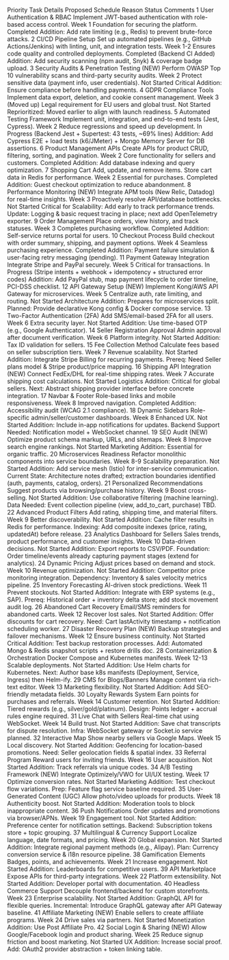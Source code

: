Priority
Task
Details
Proposed Schedule
Reason
Status
Comments
1
User Authentication & RBAC
Implement JWT-based authentication with role-based access control.
Week 1
Foundation for securing the platform.
Completed
Addition: Add rate limiting (e.g., Redis) to prevent brute-force attacks.
2
CI/CD Pipeline Setup
Set up automated pipelines (e.g., GitHub Actions/Jenkins) with linting, unit, and integration tests.
Week 1-2
Ensures code quality and controlled deployments.
Completed (Backend CI Added)
Addition: Add security scanning (npm audit, Snyk) & coverage badge upload.
3
Security Audits & Penetration Testing (NEW)
Perform OWASP Top 10 vulnerability scans and third-party security audits.
Week 2
Protect sensitive data (payment info, user credentials).
Not Started
Critical Addition: Ensure compliance before handling payments.
4
GDPR Compliance Tools
Implement data export, deletion, and cookie consent management.
Week 3 (Moved up)
Legal requirement for EU users and global trust.
Not Started
Reprioritized: Moved earlier to align with launch readiness.
5
Automated Testing Framework
Implement unit, integration, and end-to-end tests (Jest, Cypress).
Week 2
Reduce regressions and speed up development.
In Progress (Backend Jest + Supertest: 43 tests, ~69% lines)
Addition: Add Cypress E2E + load tests (k6/JMeter) + Mongo Memory Server for DB assertions.
6
Product Management APIs
Create APIs for product CRUD, filtering, sorting, and pagination.
Week 2
Core functionality for sellers and customers.
Completed
Addition: Add database indexing and query optimization.
7
Shopping Cart
Add, update, and remove items. Store cart data in Redis for performance.
Week 2
Essential for purchases.
Completed
Addition: Guest checkout optimization to reduce abandonment.
8
Performance Monitoring (NEW)
Integrate APM tools (New Relic, Datadog) for real-time insights.
Week 3
Proactively resolve API/database bottlenecks.
Not Started
Critical for Scalability: Add early to track performance trends.
Update: Logging & basic request tracing in place; next add OpenTelemetry exporter.
9
Order Management
Place orders, view history, and track statuses.
Week 3
Completes purchasing workflow.
Completed
Addition: Self-service returns portal for users.
10
Checkout Process
Build checkout with order summary, shipping, and payment options.
Week 4
Seamless purchasing experience.
Completed
Addition: Payment failure simulation & user-facing retry messaging (pending).
11
Payment Gateway Integration
Integrate Stripe and PayPal securely.
Week 5
Critical for transactions.
In Progress (Stripe intents + webhook + idempotency + structured error codes)
Addition: Add PayPal stub, map payment lifecycle to order timeline, PCI-DSS checklist.
12
API Gateway Setup (NEW)
Implement Kong/AWS API Gateway for microservices.
Week 5
Centralize auth, rate limiting, and routing.
Not Started
Architecture Addition: Prepares for microservices split.
Planned: Provide declarative Kong config & Docker compose service.
13
Two-Factor Authentication (2FA)
Add SMS/email-based 2FA for all users.
Week 6
Extra security layer.
Not Started
Addition: Use time-based OTP (e.g., Google Authenticator).
14
Seller Registration Approval
Admin approval after document verification.
Week 6
Platform integrity.
Not Started
Addition: Tax ID validation for sellers.
15
Fee Collection Method
Calculate fees based on seller subscription tiers.
Week 7
Revenue scalability.
Not Started
Addition: Integrate Stripe Billing for recurring payments.
Prereq: Need Seller plans model & Stripe product/price mapping.
16
Shipping API Integration (NEW)
Connect FedEx/DHL for real-time shipping rates.
Week 7
Accurate shipping cost calculations.
Not Started
Logistics Addition: Critical for global sellers.
Next: Abstract shipping provider interface before concrete integration.
17
Navbar & Footer
Role-based links and mobile responsiveness.
Week 8
Improved navigation.
Completed
Addition: Accessibility audit (WCAG 2.1 compliance).
18
Dynamic Sidebars
Role-specific admin/seller/customer dashboards.
Week 8
Enhanced UX.
Not Started
Addition: Include in-app notifications for updates.
Backend Support Needed: Notification model + WebSocket channel.
19
SEO Audit (NEW)
Optimize product schema markup, URLs, and sitemaps.
Week 8
Improve search engine rankings.
Not Started
Marketing Addition: Essential for organic traffic.
20
Microservices Readiness
Refactor monolithic components into service boundaries.
Week 8-9
Scalability preparation.
Not Started
Addition: Add service mesh (Istio) for inter-service communication.
Current State: Architecture notes drafted; extraction boundaries identified (auth, payments, catalog, orders).
21
Personalized Recommendations
Suggest products via browsing/purchase history.
Week 9
Boost cross-selling.
Not Started
Addition: Use collaborative filtering (machine learning).
Data Needed: Event collection pipeline (view, add_to_cart, purchase) TBD.
22
Advanced Product Filters
Add rating, shipping time, and material filters.
Week 9
Better discoverability.
Not Started
Addition: Cache filter results in Redis for performance.
Indexing: Add composite indexes (price, rating, updatedAt) before release.
23
Analytics Dashboard for Sellers
Sales trends, product performance, and customer insights.
Week 10
Data-driven decisions.
Not Started
Addition: Export reports to CSV/PDF.
Foundation: Order timeline/events already capturing payment stages (extend for analytics).
24
Dynamic Pricing
Adjust prices based on demand and stock.
Week 10
Revenue optimization.
Not Started
Addition: Competitor price monitoring integration.
Dependency: Inventory & sales velocity metrics pipeline.
25
Inventory Forecasting
AI-driven stock predictions.
Week 11
Prevent stockouts.
Not Started
Addition: Integrate with ERP systems (e.g., SAP).
Prereq: Historical order + inventory delta store; add stock movement audit log.
26
Abandoned Cart Recovery
Email/SMS reminders for abandoned carts.
Week 12
Recover lost sales.
Not Started
Addition: Offer discounts for cart recovery.
Need: Cart lastActivity timestamp + notification scheduling worker.
27
Disaster Recovery Plan (NEW)
Backup strategies and failover mechanisms.
Week 12
Ensure business continuity.
Not Started
Critical Addition: Test backup restoration processes.
Add: Automated Mongo & Redis snapshot scripts + restore drills doc.
28
Containerization & Orchestration
Docker Compose and Kubernetes manifests.
Week 12-13
Scalable deployments.
Not Started
Addition: Use Helm charts for Kubernetes.
Next: Author base k8s manifests (Deployment, Service, Ingress) then Helm-ify.
29
CMS for Blogs/Banners
Manage content via rich-text editor.
Week 13
Marketing flexibility.
Not Started
Addition: Add SEO-friendly metadata fields.
30
Loyalty Rewards System
Earn points for purchases and referrals.
Week 14
Customer retention.
Not Started
Addition: Tiered rewards (e.g., silver/gold/platinum).
Design: Points ledger + accrual rules engine required.
31
Live Chat with Sellers
Real-time chat using WebSocket.
Week 14
Build trust.
Not Started
Addition: Save chat transcripts for dispute resolution.
Infra: WebSocket gateway or Socket.io service planned.
32
Interactive Map
Show nearby sellers via Google Maps.
Week 15
Local discovery.
Not Started
Addition: Geofencing for location-based promotions.
Need: Seller geolocation fields & spatial index.
33
Referral Program
Reward users for inviting friends.
Week 16
User acquisition.
Not Started
Addition: Track referrals via unique codes.
34
A/B Testing Framework (NEW)
Integrate Optimizely/VWO for UI/UX testing.
Week 17
Optimize conversion rates.
Not Started
Marketing Addition: Test checkout flow variations.
Prep: Feature flag service baseline required.
35
User-Generated Content (UGC)
Allow photo/video uploads for products.
Week 18
Authenticity boost.
Not Started
Addition: Moderation tools to block inappropriate content.
36
Push Notifications
Order updates and promotions via browser/APNs.
Week 19
Engagement tool.
Not Started
Addition: Preference center for notification settings.
Backend: Subscription tokens store + topic grouping.
37
Multilingual & Currency Support
Localize language, date formats, and pricing.
Week 20
Global expansion.
Not Started
Addition: Integrate regional payment methods (e.g., Alipay).
Plan: Currency conversion service & i18n resource pipeline.
38
Gamification Elements
Badges, points, and achievements.
Week 21
Increase engagement.
Not Started
Addition: Leaderboards for competitive users.
39
API Marketplace
Expose APIs for third-party integrations.
Week 22
Platform extensibility.
Not Started
Addition: Developer portal with documentation.
40
Headless Commerce Support
Decouple frontend/backend for custom storefronts.
Week 23
Enterprise scalability.
Not Started
Addition: GraphQL API for flexible queries.
Incremental: Introduce GraphQL gateway after API Gateway baseline.
41
Affiliate Marketing (NEW)
Enable sellers to create affiliate programs.
Week 24
Drive sales via partners.
Not Started
Monetization Addition: Use Post Affiliate Pro.
42
Social Login & Sharing (NEW)
Allow Google/Facebook login and product sharing.
Week 25
Reduce signup friction and boost marketing.
Not Started
UX Addition: Increase social proof.
Add: OAuth2 provider abstraction + token linking table.

